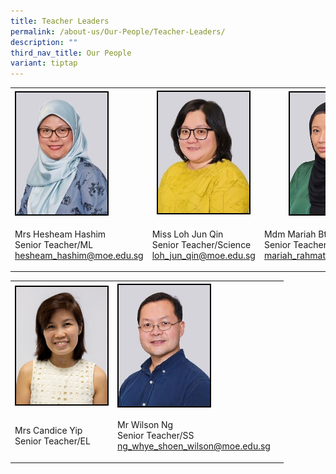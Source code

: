 ```yaml
---
title: Teacher Leaders
permalink: /about-us/Our-People/Teacher-Leaders/
description: ""
third_nav_title: Our People
variant: tiptap
---
```

<table><tbody><tr><th rowspan="1" colspan="1"><div class="isomer-image-wrapper"><img style="border:2px double black; float: left; width:146px" height="auto" width="100%" src="/images/About%20Us/Our%20People/Teacher%20Leaders/S2.jpg"></div></th><th rowspan="1" colspan="1"><div class="isomer-image-wrapper"><img style="border:2px double black; float: center; width:146px" height="auto" width="100%" src="/images/About%20Us/Our%20People/Teacher%20Leaders/S3.jpg"></div></th><th rowspan="1" colspan="1"><div class="isomer-image-wrapper"><img style="border:2px double black; float: right; width:146px;" height="auto" width="100%" src="/images/About%20Us/Our%20People/Teacher%20Leaders/S4.jpg"></div></th></tr><tr><td rowspan="1" colspan="1"><p>Mrs Hesheam Hashim<br>Senior Teacher/ML<br><a href="mailto:hesheam_hashim@moe.edu.sg" rel="noopener noreferrer nofollow" target="_blank"> hesheam_hashim@moe.edu.sg</a></p></td><td rowspan="1" colspan="1"><p>Miss Loh Jun Qin <br>Senior Teacher/Science <br><a href="mailto:loh_jun_qin@moe.edu.sg" rel="noopener noreferrer nofollow" target="_blank"> loh_jun_qin@moe.edu.sg</a></p></td><td rowspan="1" colspan="1"><p>Mdm Mariah Bte Rahmat <br>Senior Teacher/SEN<br><a href="mailto:mariah_rahmat@moe.edu.sg" rel="noopener noreferrer nofollow" target="_blank"> mariah_rahmat@moe.edu.sg</a></p></td></tr></tbody></table><table><tbody><tr><th rowspan="1" colspan="1"><div class="isomer-image-wrapper"><img style="border:2px double black; float: left; width:146px" height="auto" width="100%" src="/images/Candice_2.jpeg"></div></th><th rowspan="1" colspan="1"><div class="isomer-image-wrapper"><img style="border:2px double black; float:left; width:146px;" height="auto" width="100%" src="/images/About%20Us/Our%20People/School%20Exec%20Committee/S6.jpg"></div><p></p></th><th rowspan="1" colspan="1"><p></p></th></tr><tr><td rowspan="1" colspan="1"><p>Mrs Candice Yip<br>Senior Teacher/EL</p></td><td rowspan="1" colspan="1"><p>Mr Wilson Ng<br>Senior Teacher/SS<br><a href="mailto:ng_whye_shoen_wilson@moe.edu.sg" rel="noopener noreferrer nofollow" target="_blank"> ng_whye_shoen_wilson@moe.edu.sg</a></p></td><td rowspan="1" colspan="1"><p></p></td></tr></tbody></table><p></p>